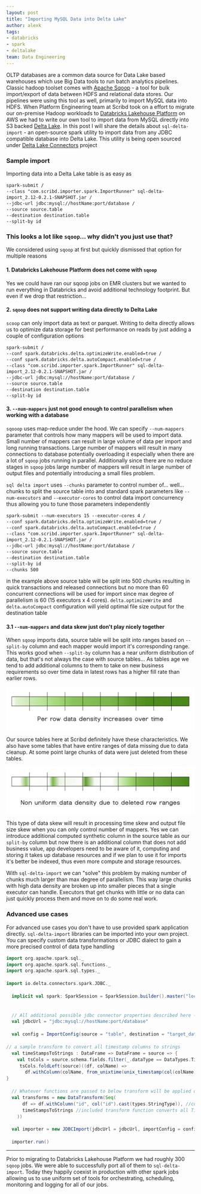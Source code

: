 ```yaml
---
layout: post
title: "Importing MySQL Data into Delta Lake"
author: alexk
tags:
- databricks
- spark
- deltalake
team: Data Engineering
---
```


OLTP databases are a common data source for Data Lake based warehouses which use Big Data tools to run 
batch analytics pipelines. Classic hadoop toolset comes with 
[Apache Sqoop](https://sqoop.apache.org/) - a tool for bulk import/export 
of data between HDFS and relational data stores. Our pipelines were using this tool as well, primarily 
to import MySQL data into HDFS. When Platform Engineering team at Scribd took on a effort 
to migrate our on-premise Hadoop workloads to [Databricks Lakehouse Platform](https://databricks.com/product/data-lakehouse) 
on AWS we had to write our own tool to import data from MySQL directly into S3 backed [Delta Lake](https://delta.io/). 
In this post I will share the details about `sql-delta-import` - an open-source spark utility to import data from any 
JDBC compatible database into Delta Lake. This utility is being open sourced under 
[Delta Lake Connectors](https://github.com/delta-io/connectors) project

### Sample import

Importing data into a Delta Lake table is as easy as 

```shell script
spark-submit /
--class "com.scribd.importer.spark.ImportRunner" sql-delta-import_2.12-0.2.1-SNAPSHOT.jar /
--jdbc-url jdbc:mysql://hostName:port/database /
--source source.table
--destination destination.table
--split-by id
```

### This looks a lot like `sqoop`... why didn't you just use that?

We considered using `sqoop` at first but quickly dismissed that option for multiple reasons

#### 1. Databricks Lakehouse Platform does not come with `sqoop`
Yes we could have ran our sqoop jobs on EMR clusters but we wanted to run everything in Databricks and
avoid additional technology footprint. But even if we drop that restriction...
 
#### 2. `sqoop` does not support writing data directly to Delta Lake
`scoop` can only import data as text or parquet. Writing to delta directly allows us to 
optimize data storage for best performance on reads by just adding a couple of configuration options

```shell script
spark-submit /
--conf spark.databricks.delta.optimizeWrite.enabled=true /
--conf spark.databricks.delta.autoCompact.enabled=true /
--class "com.scribd.importer.spark.ImportRunner" sql-delta-import_2.12-0.2.1-SNAPSHOT.jar /
--jdbc-url jdbc:mysql://hostName:port/database /
--source source.table
--destination destination.table
--split-by id
```

#### 3. `--num-mappers` just not good enough to control parallelism when working with a database
`sqooop` uses map-reduce under the hood. We can specify `--num-mappers` parameter that controls how many 
mappers will be used to import data. Small number of mappers can result in large volume 
of data per import and long running transactions. Large number of mappers will result in many connections 
to database potentially overloading it especially when there are a lot of `sqoop` jobs running in parallel.
Additionally since there are no reduce stages in `sqoop` jobs large number of mappers will result in large 
number of output files and potentially introducing a small files problem.

`sql delta import` uses `--chunks` parameter to control number of... well... chunks to split the source table 
into and standard spark parameters like `--num-executors` and `--executor-cores` to control data import
concurrency thus allowing you to tune those parameters independently

```shell script
spark-submit --num-executors 15 --executor-cores 4 /
--conf spark.databricks.delta.optimizeWrite.enabled=true /
--conf spark.databricks.delta.autoCompact.enabled=true /
--class "com.scribd.importer.spark.ImportRunner" sql-delta-import_2.12-0.2.1-SNAPSHOT.jar /
--jdbc-url jdbc:mysql://hostName:port/database /
--source source.table
--destination destination.table
--split-by id
--chunks 500
```

in the example above source table will be split into 500 chunks resulting in quick transactions and released connections
but no more than 60 concurrent connections will be used for import since max degree of parallelism is 60 (15 executors x 4 cores). 
`delta.optimizeWrite` and `delta.autoCompact` configuration will yield optimal file size output for the destination table

#### 3.1 `--num-mappers` and data skew just don't play nicely together
 
When `sqoop` imports data, source table will be split into ranges based on `--split-by` column and each mapper 
would import it's corresponding range. This works good when `--split-by` column has a near uniform distribution 
of data, but that's not always the case with source tables... As tables age we tend to add additional columns to them to
take on new business requirements so over time data in latest rows has a higher fill rate than earlier rows. 

![row density increase over time](/post-images/2021-03-sql-delta-import/row_density_increase.png)

Our source tables here at Scribd definitely have these characteristics. We also have some tables that have entire 
ranges of data missing due to data cleanup. At some point large chunks of data were just deleted from these tables.

![missing rows](/post-images/2021-03-sql-delta-import/missing_rows.png)

This type of data skew will result in processing time skew and output file size skew when you can only control number of 
mappers. Yes we can introduce additional computed synthetic column in the source table as our `split-by` column but now 
there is an additional column that does not add business value, app developers need to be aware of it, computing and 
storing it takes up database resources and if we plan to use it for imports it's better be indexed, thus even more 
compute and storage resources.

With `sql-delta-import` we can "solve" this problem by making number of chunks much larger than max degree of parallelism.
This way large chunks with high data density are broken up into smaller pieces that a single executor can handle. 
Executors that get chunks with little or no data can just quickly process them and move on to do some real work. 


### Advanced use cases

For advanced use cases you don't have to use provided spark application directly. `sql-delta-import` 
libraries can be imported into your own project. You can specify custom data transformations or JDBC dialect to gain a 
more precised control of data type handling

```scala
import org.apache.spark.sql._
import org.apache.spark.sql.functions._
import org.apache.spark.sql.types._

import io.delta.connectors.spark.JDBC._
  
  implicit val spark: SparkSession = SparkSession.builder().master("local").getOrCreate()


  // All additional possible jdbc connector properties described here - https://dev.mysql.com/doc/connector-j/8.0/en/connector-j-reference-configuration-properties.html
  val jdbcUrl = "jdbc:mysql://hostName:port/database"

  val config = ImportConfig(source = "table", destination = "target_database.table", splitBy = "id", chunks = 10)

// a sample transform to convert all timestamp columns to strings
  val timeStampsToStrings : DataFrame => DataFrame = source => {
    val tsCols = source.schema.fields.filter(_.dataType == DataTypes.TimestampType).map(_.name)
     tsCols.foldLeft(source)((df, colName) =>
       df.withColumn(colName, from_unixtime(unix_timestamp(col(colName)), "yyyy-MM-dd HH:mm:ss.S")))
}

  // Whatever functions are passed to below transform will be applied during import
  val transforms = new DataTransform(Seq(
      df => df.withColumn("id", col("id").cast(types.StringType)), //custom function to cast id column to string
      timeStampsToStrings //included transform function converts all Timestamp columns to their string representation
    ))

  val importer = new JDBCImport(jdbcUrl = jdbcUrl, importConfig = config, dataTransform = transforms)

  importer.run()
```

---
Prior to migrating to Databricks Lakehouse Platform we had roughly 300 `sqoop` jobs. We were able to 
successfully port all of them to `sql-delta-import`. Today they happily coexist in production with other spark 
jobs allowing us to use uniform set of tools for orchestrating, scheduling, monitoring and logging for all of our jobs.
